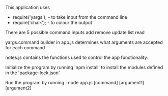 This application uses 
- require('yargs'); - to take input from the command line
- require('chalk'); - to colour the output

There are 5 possible command inputs
add
remove
update
list
read

yargs.command builder in app.js determines what arguments are accepted for each command

notes.js contains the functions used to control the app functionality.

Initialize the program by running 'npm install' to install the modules defined in the 'package-lock.json'

Run the program by running :
node app.js [command] [argument1] [argument2]






